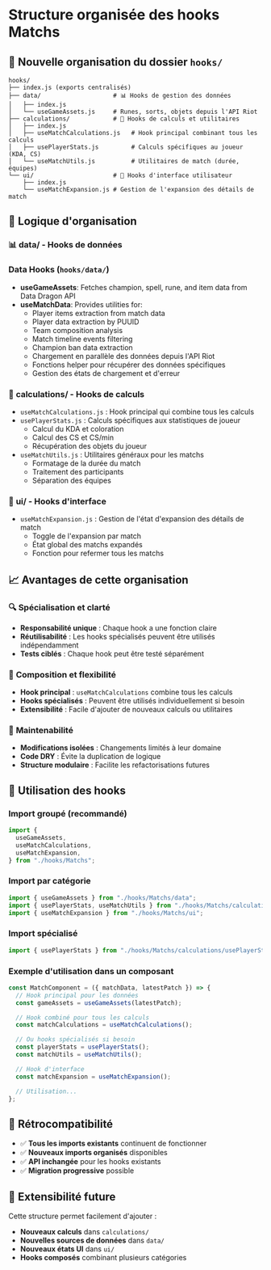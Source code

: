 # Structure organisée des hooks Matchs

## 📁 Nouvelle organisation du dossier `hooks/`

```
hooks/
├── index.js (exports centralisés)
├── data/                    # 📊 Hooks de gestion des données
│   ├── index.js
│   └── useGameAssets.js     # Runes, sorts, objets depuis l'API Riot
├── calculations/            # 🧮 Hooks de calculs et utilitaires
│   ├── index.js
│   ├── useMatchCalculations.js   # Hook principal combinant tous les calculs
│   ├── usePlayerStats.js         # Calculs spécifiques au joueur (KDA, CS)
│   └── useMatchUtils.js          # Utilitaires de match (durée, équipes)
└── ui/                      # 🎨 Hooks d'interface utilisateur
    ├── index.js
    └── useMatchExpansion.js # Gestion de l'expansion des détails de match
```

## 🎯 Logique d'organisation

### 📊 **data/** - Hooks de données

### Data Hooks (`hooks/data/`)

- **useGameAssets**: Fetches champion, spell, rune, and item data from Data Dragon API
- **useMatchData**: Provides utilities for:
  - Player items extraction from match data
  - Player data extraction by PUUID
  - Team composition analysis
  - Match timeline events filtering
  - Champion ban data extraction
  - Chargement en parallèle des données depuis l'API Riot
  - Fonctions helper pour récupérer des données spécifiques
  - Gestion des états de chargement et d'erreur

### 🧮 **calculations/** - Hooks de calculs

- `useMatchCalculations.js` : Hook principal qui combine tous les calculs
- `usePlayerStats.js` : Calculs spécifiques aux statistiques de joueur
  - Calcul du KDA et coloration
  - Calcul des CS et CS/min
  - Récupération des objets du joueur
- `useMatchUtils.js` : Utilitaires généraux pour les matchs
  - Formatage de la durée du match
  - Traitement des participants
  - Séparation des équipes

### 🎨 **ui/** - Hooks d'interface

- `useMatchExpansion.js` : Gestion de l'état d'expansion des détails de match
  - Toggle de l'expansion par match
  - État global des matchs expandés
  - Fonction pour refermer tous les matchs

## 📈 Avantages de cette organisation

### 🔍 **Spécialisation et clarté**

- **Responsabilité unique** : Chaque hook a une fonction claire
- **Réutilisabilité** : Les hooks spécialisés peuvent être utilisés indépendamment
- **Tests ciblés** : Chaque hook peut être testé séparément

### 🔄 **Composition et flexibilité**

- **Hook principal** : `useMatchCalculations` combine tous les calculs
- **Hooks spécialisés** : Peuvent être utilisés individuellement si besoin
- **Extensibilité** : Facile d'ajouter de nouveaux calculs ou utilitaires

### 🧪 **Maintenabilité**

- **Modifications isolées** : Changements limités à leur domaine
- **Code DRY** : Évite la duplication de logique
- **Structure modulaire** : Facilite les refactorisations futures

## 🔧 Utilisation des hooks

### Import groupé (recommandé)

```jsx
import {
  useGameAssets,
  useMatchCalculations,
  useMatchExpansion,
} from "./hooks/Matchs";
```

### Import par catégorie

```jsx
import { useGameAssets } from "./hooks/Matchs/data";
import { usePlayerStats, useMatchUtils } from "./hooks/Matchs/calculations";
import { useMatchExpansion } from "./hooks/Matchs/ui";
```

### Import spécialisé

```jsx
import { usePlayerStats } from "./hooks/Matchs/calculations/usePlayerStats";
```

### Exemple d'utilisation dans un composant

```jsx
const MatchComponent = ({ matchData, latestPatch }) => {
  // Hook principal pour les données
  const gameAssets = useGameAssets(latestPatch);

  // Hook combiné pour tous les calculs
  const matchCalculations = useMatchCalculations();

  // Ou hooks spécialisés si besoin
  const playerStats = usePlayerStats();
  const matchUtils = useMatchUtils();

  // Hook d'interface
  const matchExpansion = useMatchExpansion();

  // Utilisation...
};
```

## 🚀 Rétrocompatibilité

- ✅ **Tous les imports existants** continuent de fonctionner
- ✅ **Nouveaux imports organisés** disponibles
- ✅ **API inchangée** pour les hooks existants
- ✅ **Migration progressive** possible

## 🔮 Extensibilité future

Cette structure permet facilement d'ajouter :

- **Nouveaux calculs** dans `calculations/`
- **Nouvelles sources de données** dans `data/`
- **Nouveaux états UI** dans `ui/`
- **Hooks composés** combinant plusieurs catégories

